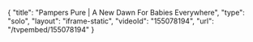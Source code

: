 {
    "title": "Pampers Pure | A New Dawn For Babies Everywhere",
    "type": "solo",
    "layout": "iframe-static",
    "videoId": "155078194",
    "url": "\/tvpembed\/155078194"
}